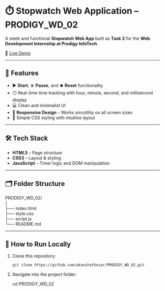 # ⏱️ Stopwatch Web Application – PRODIGY_WD_02

A sleek and functional **Stopwatch Web App** built as **Task 2** for the **Web Development Internship at Prodigy InfoTech**.

🔗 [Live Demo](https://akanshathosar.github.io/PRODIGY_WD_02/)

---

## 🎯 Features

- ▶️ **Start**, ⏸️ **Pause**, and ⏹️ **Reset** functionality
- 🕒 Real-time time tracking with hour, minute, second, and millisecond display
- 💻 Clean and minimalist UI
- 📱 **Responsive Design** – Works smoothly on all screen sizes
- 🎨 Simple CSS styling with intuitive layout

---

## 🛠️ Tech Stack

- **HTML5** – Page structure
- **CSS3** – Layout & styling
- **JavaScript** – Timer logic and DOM manipulation

---

## 🗂️ Folder Structure

PRODIGY_WD_02/ <br>
│ <br>
├── index.html <br>
├── style.css <br>
├── script.js <br>
└── README.md

---

## 🚀 How to Run Locally

1. Clone this repository:
   ```bash
   git clone https://github.com/akanshathosar/PRODIGY_WD_02.git

2. Navigate into the project folder:

   cd PRODIGY_WD_02